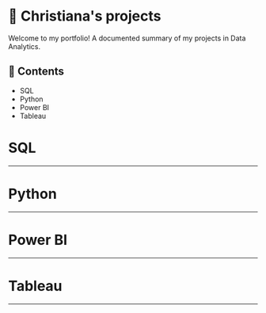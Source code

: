 # 💎 Christiana's projects

Welcome to my portfolio! A documented summary of my projects in Data Analytics.

## 📖 Contents
- SQL
- Python
- Power BI
- Tableau

# SQL

---

# Python

---

# Power BI

---

# Tableau

---
